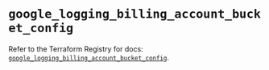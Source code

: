 # `google_logging_billing_account_bucket_config`

Refer to the Terraform Registry for docs: [`google_logging_billing_account_bucket_config`](https://registry.terraform.io/providers/hashicorp/google-beta/6.46.0/docs/resources/google_logging_billing_account_bucket_config).
